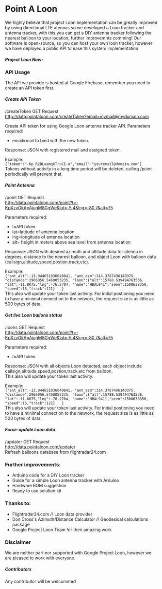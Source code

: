 # Point A Loon

We highly believe that project Loon implementation can be greatly improved by using directional LTE atennas so we developed a Loon tracker and antenna tracker, with this you can get a DIY antenna tracker following the nearest balloon to your location, further improvemnts comming! 
Our software is open-source, so you can host your own loon tracker, however we have deployed a public API to ease this system implementation.

##### Project Loon Now:   

 <script src="https://maps.googleapis.com/maps/api/js?key=AIzaSyAphCQdE_HtyP7FboF16HDxl0vmtXZevCY&callback=initMap" async defer></script> 
 


<div id="map"></div>


### API Usage
The API we provide is hosted at Google Firebase, remember you need to create an API token first.  

##### Create API Token  
/createToken GET Request  
<http://data.pointaloon.com/createToken?email=mymail@mydomain.com>  
  
Create API token for using Google Loon antenna tracker API. 
Parameters required:  
- email=mail to bind with the new token.  

Response: JSON with registered mail and assigned token.  

Example:  
`{"token":"-Kp_R2BLaamqXTruCE-o","email":"youremail@domain.com"}`  
Tokens without activity in a long time period will be deleted, calling /point periodically will prevent that.

##### Point Antenna
/point GET Request  
<http://data.pointaloon.com/point?t=-KpXzvOkApAjugM8GgWe&lat=-5.4&lng=-80.7&alt=75>  

Parameters required: 
- t=API token  
- lat=latitude of antenna location  
- lng=longitude of antenna location  
- alt= height in meters above sea level from antenna location  

Response: JSON with desired azimuth and altitude data for atenna in degrees, distance to the nearest balloon, and object Loon with balloon data (callsign,altitude,speed,postion,track,etc).  

Example:  
`{"ant_alt":-13.044651036040841, "ant_azm":314.3787496140375, "distance":2966056.5460053235, "loon":{"alt":15788.639494763536, "lat":-11.8075,"lng":-76.2704, "name":"HBAL941","seen":1500638350, "speed":15,"track":121}  
}`  
This also will update your token last activity. 
For initial postioning you need to have a minimal connection to the network, the request size is as little as 500 bytes of data.  

##### Get live Loon ballons status
/loons GET Request  
<http://data.pointaloon.com/point?t=-KpXzvOkApAjugM8GgWe&lat=-5.4&lng=-80.7&alt=75>  

Parameters required: 
- t=API token  

Response: JSON with all objects Loon detected, each object include callsign,altitude,speed,postion,track,etc from balloon.  
This also will update your token last activity. 

Example:  
`{"ant_alt":-13.044651036040841, "ant_azm":314.3787496140375, "distance":2966056.5460053235, "loon":{"alt":15788.639494763536, "lat":-11.8075,"lng":-76.2704, "name":"HBAL941","seen":1500638350, "speed":15,"track":121}  
}`  
This also will update your token last activity. 
For initial postioning you need to have a minimal connection to the network, the request size is as little as 500 bytes of data.


##### Force-update Loon data  
/updater GET Request  
<http://data.pointaloon.com/updater>  
Refresh balloons database from flightradar24.com   

### Further improvements:
- Arduino code for a DIY Loon tracker
- Guide for a simple Loon antenna tracker with Arduino
- Hardware BOM suggestion
- Ready to use solution kit

### Thanks to:
- Flightradar24.com // Loon data provider
- Don Cross's Azimuth/Distance Calculator // Geodesical calculations package
- Google Project Loon Team for their amazing work

### Disclaimer
We are neither part nor supported with Google Project Loon, however we are pleased to work with everyone.

##### Contributors 
Any contributor will be welcommed 

 <script src="./script.js"></script>